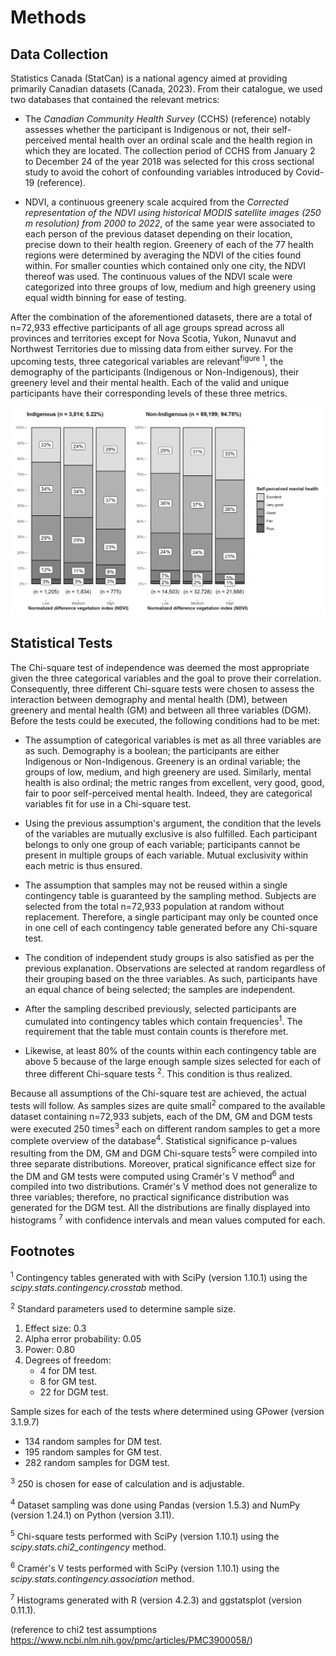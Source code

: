# Methods

## Data Collection

Statistics Canada (StatCan) is a national agency aimed at providing primarily Canadian datasets (Canada, 2023). From their catalogue, we used two databases that contained the relevant metrics:

- The *Canadian Community Health Survey* (CCHS) (reference) notably assesses whether the participant is Indigenous or not, their self-perceived mental health over an ordinal scale and the health region in which they are located. The collection period of CCHS from January 2 to December 24 of the year 2018 was selected for this cross sectional study to avoid the cohort of confounding variables introduced by Covid-19 (reference). 

- NDVI, a continuous greenery scale acquired from the *Corrected representation of the NDVI using historical MODIS satellite images (250 m resolution) from 2000 to 2022*, of the same year were associated to each person of the previous dataset depending on their location, precise down to their health region. Greenery of each of the 77 health regions were determined by averaging the NDVI of the cities found within. For smaller counties which contained only one city, the NDVI thereof was used. The continuous values of the NDVI scale were categorized into three groups of low, medium and high greenery using equal width binning for ease of testing.

After the combination of the aforementioned datasets, there are a total of n=72,933 effective participants of all age groups spread across all provinces and territories except for Nova Scotia, Yukon, Nunavut and Northwest Territories due to missing data from either survey. For the upcoming tests, three categorical variables are relevant<sup>figure 1</sup>, the demography of the participants (Indigenous or Non-Indigenous), their greenery level and their mental health. Each of the valid and unique participants have their corresponding levels of these three metrics.

![Dataset](src/data_vis.png)

## Statistical Tests

The Chi-square test of independence was deemed the most appropriate given the three categorical variables and the goal to prove their correlation. Consequently, three different Chi-square tests were chosen to assess the interaction between demography and mental health (DM), between greenery and mental health (GM) and between all three variables (DGM). Before the tests could be executed, the following conditions had to be met:

- The assumption of categorical variables is met as all three variables are as such. Demography is a boolean; the participants are either Indigenous or Non-Indigenous. Greenery is an ordinal variable; the groups of low, medium, and high greenery are used. Similarly, mental health is also ordinal; the metric ranges from excellent, very good, good, fair to poor self-perceived mental health. Indeed, they are categorical variables fit for use in a Chi-square test.

- Using the previous assumption's argument, the condition that the levels of the variables are mutually exclusive is also fulfilled. Each participant belongs to only one group of each variable; participants cannot be present in multiple groups of each variable. Mutual exclusivity within each metric is thus ensured.

- The assumption that samples may not be reused within a single contingency table is guaranteed by the sampling method. Subjects are selected from the total n=72,933 population at random without replacement. Therefore, a single participant may only be counted once in one cell of each contingency table generated before any Chi-square test. 

- The condition of independent study groups is also satisfied as per the previous explanation. Observations are selected at random regardless of their grouping based on the three variables. As such, participants have an equal chance of being selected; the samples are independent.

- After the sampling described previously, selected participants are cumulated into contingency tables which contain frequencies<sup>1</sup>. The requirement that the table must contain counts is therefore met.

- Likewise, at least 80% of the counts within each contingency table are above 5 because of the large enough sample sizes selected for each of three different Chi-square tests <sup>2</sup>. This condition is thus realized.

Because all assumptions of the Chi-square test are achieved, the actual tests will follow. As samples sizes are quite small<sup>2</sup> compared to the available dataset containing n=72,933 subjets, each of the DM, GM and DGM tests were executed 250 times<sup>3</sup> each on different random samples to get a more complete overview of the database<sup>4</sup>. Statistical significance p-values resulting from the DM, GM and DGM Chi-square tests<sup>5</sup> were compiled into three separate distributions. Moreover, pratical significance effect size for the DM and GM tests were computed using Cramér's V method<sup>6</sup> and compiled into two distributions. Cramér's V method does not generalize to three variables; therefore, no practical significance distribution was generated for the DGM test. All the distributions are finally displayed into histograms <sup>7</sup> with confidence intervals and mean values computed for each.

## Footnotes
<sup>1</sup> Contingency tables generated with with SciPy (version 1.10.1) using the *scipy.stats.contingency.crosstab* method.

<sup>2</sup> Standard parameters used to determine sample size.
1. Effect size: 0.3
2. Alpha error probability: 0.05
3. Power: 0.80
4. Degrees of freedom: 
	- 4 for DM test.
	- 8 for GM test.
	- 22 for DGM test.

Sample sizes for each of the tests where determined using GPower (version 3.1.9.7)
- 134 random samples for DM test.
- 195 random samples for GM test.
- 282 random samples for DGM test.

<sup>3</sup> 250 is chosen for ease of calculation and is adjustable.

<sup>4</sup> Dataset sampling was done using Pandas (version 1.5.3) and NumPy (version 1.24.1) on Python (version 3.11).

<sup>5</sup> Chi-square tests performed with SciPy (version 1.10.1) using the *scipy.stats.chi2_contingency* method.

<sup>6</sup> Cramér's V tests performed with SciPy (version 1.10.1) using the *scipy.stats.contingency.association* method.

<sup>7</sup> Histograms generated with R (version 4.2.3) and ggstatsplot (version 0.11.1).

(reference to chi2 test assumptions https://www.ncbi.nlm.nih.gov/pmc/articles/PMC3900058/)
